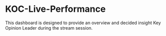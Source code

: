 # KOC-Live-Performance
This dashboard is designed to provide an overview and decided insight Key Opinion Leader during the stream session.

